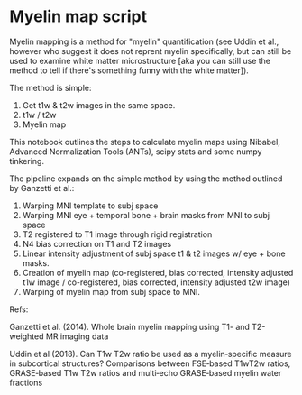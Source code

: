 # Myelin map script

Myelin mapping is a method for "myelin" quantification (see Uddin et al., however who suggest it does not reprent myelin specifically, but can still be used to examine white matter microstructure [aka you can still use the method to tell if there's something funny with the white matter]).

The method is simple: 
1. Get t1w & t2w images in the same space. 
2. t1w / t2w
3. Myelin map

This notebook outlines the steps to calculate myelin maps using Nibabel, Advanced Normalization Tools (ANTs), scipy stats and some numpy tinkering. 

The pipeline expands on the simple method by using the method outlined by Ganzetti et al.:

1. Warping MNI template to subj space
2. Warping MNI eye + temporal bone + brain masks from MNI to subj space
3. T2 registered to T1 image through rigid registration
4. N4 bias correction on T1 and T2 images
5. Linear intensity adjustment of subj space t1 & t2 images w/ eye + bone masks.
6. Creation of myelin map (co-registered, bias corrected, intensity adjusted t1w image / co-registered, bias corrected, intensity adjusted t2w image)
7. Warping of myelin map from subj space to MNI.

Refs:

Ganzetti et al. (2014). Whole brain myelin mapping using T1- and T2-weighted MR imaging data

Uddin et al (2018). Can T1w T2w ratio be used as a myelin‐specific measure in subcortical structures? Comparisons between FSE‐based T1wT2w ratios, GRASE‐based T1w T2w ratios and multi‐echo GRASE‐based myelin water fractions
